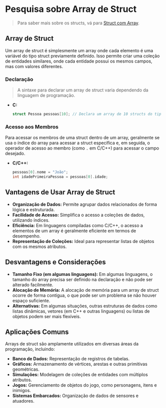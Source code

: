 # Pesquisa sobre Array de Struct

> Para saber mais sobre os structs, vá para [Struct com Array](./StructWithArray.md).

## Array de Struct

Um array de struct é simplesmente um array onde cada elemento é uma variável do tipo struct previamente definido. Isso permite criar uma coleção de entidades similares, onde cada entidade possui os mesmos campos, mas com valores diferentes.

### Declaração

> A sintaxe para declarar um array de struct varia dependendo da linguagem de programação.

* **C:**
    ```c
    struct Pessoa pessoas[10]; // Declara um array de 10 structs do tipo Pessoa
    ```

### Acesso aos Membros

Para acessar os membros de uma struct dentro de um array, geralmente se usa o índice do array para acessar a struct específica e, em seguida, o operador de acesso ao membro (como `.` em C/C++) para acessar o campo desejado.

* **C/C++:**
    ```c++
    pessoas[0].nome = "João";
    int idadePrimeiraPessoa = pessoas[0].idade;
    ```

## Vantagens de Usar Array de Struct

* **Organização de Dados:** Permite agrupar dados relacionados de forma lógica e estruturada.
* **Facilidade de Acesso:** Simplifica o acesso a coleções de dados, utilizando índices.
* **Eficiência:** Em linguagens compiladas como C/C++, o acesso a elementos de um array é geralmente eficiente em termos de desempenho.
* **Representação de Coleções:** Ideal para representar listas de objetos com os mesmos atributos.

## Desvantagens e Considerações

* **Tamanho Fixo (em algumas linguagens):** Em algumas linguagens, o tamanho do array precisa ser definido na declaração e não pode ser alterado facilmente.
* **Alocação de Memória:** A alocação de memória para um array de struct ocorre de forma contígua, o que pode ser um problema se não houver espaço suficiente.
* **Alternativas:** Em algumas situações, outras estruturas de dados como listas dinâmicas, vetores (em C++ e outras linguagens) ou listas de objetos podem ser mais flexíveis.

## Aplicações Comuns

Arrays de struct são amplamente utilizados em diversas áreas da programação, incluindo:

* **Banco de Dados:** Representação de registros de tabelas.
* **Gráficos:** Armazenamento de vértices, arestas e outras primitivas geométricas.
* **Simulações:** Modelagem de coleções de entidades com múltiplos atributos.
* **Jogos:** Gerenciamento de objetos do jogo, como personagens, itens e inimigos.
* **Sistemas Embarcados:** Organização de dados de sensores e atuadores.
